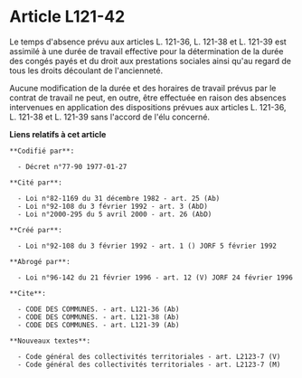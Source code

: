# Article L121-42

Le temps d'absence prévu aux articles L. 121-36, L. 121-38 et L. 121-39 est assimilé à une durée de travail effective pour la
détermination de la durée des congés payés et du droit aux prestations sociales ainsi qu'au regard de tous les droits
découlant de l'ancienneté.

Aucune modification de la durée et des horaires de travail prévus par le contrat de travail ne peut, en outre, être effectuée
en raison des absences intervenues en application des dispositions prévues aux articles L. 121-36, L. 121-38 et L. 121-39
sans l'accord de l'élu concerné.

**Liens relatifs à cet article**

	**Codifié par**:

	  - Décret n°77-90 1977-01-27

	**Cité par**:

	  - Loi n°82-1169 du 31 décembre 1982 - art. 25 (Ab)
	  - Loi n°92-108 du 3 février 1992 - art. 3 (AbD)
	  - Loi n°2000-295 du 5 avril 2000 - art. 26 (AbD)

	**Créé par**:

	  - Loi n°92-108 du 3 février 1992 - art. 1 () JORF 5 février 1992

	**Abrogé par**:

	  - Loi n°96-142 du 21 février 1996 - art. 12 (V) JORF 24 février 1996

	**Cite**:

	  - CODE DES COMMUNES. - art. L121-36 (Ab)
	  - CODE DES COMMUNES. - art. L121-38 (Ab)
	  - CODE DES COMMUNES. - art. L121-39 (Ab)

	**Nouveaux textes**:

	  - Code général des collectivités territoriales - art. L2123-7 (V)
	  - Code général des collectivités territoriales - art. L2123-7 (M)
